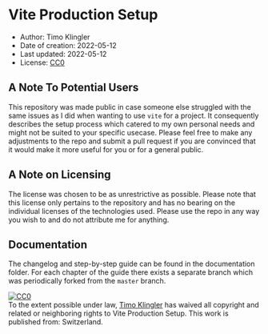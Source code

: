 # Vite Production Setup

* Author: Timo Klingler
* Date of creation: 2022-05-12
* Last updated: 2022-05-12
* License: [CC0](https://creativecommons.org/share-your-work/public-domain/cc0/)

## A Note To Potential Users

This repository was made public in case someone else struggled with the same issues as I did when wanting to use `vite` for a project. It consequently describes the setup process which catered to my own personal needs and might not be suited to your specific usecase. Please feel free to make any adjustments to the repo and submit a pull request if you are convinced that it would make it more useful for you or for a general public.

## A Note on Licensing

The license was chosen to be as unrestrictive as possible. Please note that this license only pertains to the repository and has no bearing on the individual licenses of the technologies used. Please use the repo in any way you wish to and do not attribute me for anything.

## Documentation

The changelog and step-by-step guide can be found in the documentation folder. For each chapter of the guide there exists a separate branch which was periodically forked from the `master` branch.

  <a rel="license"
     href="http://creativecommons.org/publicdomain/zero/1.0/">
    <img src="http://i.creativecommons.org/p/zero/1.0/88x31.png" style="border-style: none;" alt="CC0" />
  </a>
  <br />
To the extent possible under law, <a rel="dct:publisher" href="https://github.com/madjazz/vite-production-setup">
    <span property="dct:title">Timo Klingler</span></a> has waived all copyright and related or neighboring rights to <span property="dct:title">Vite Production Setup</span>. This work is published from:
<span property="vcard:Country" datatype="dct:ISO3166" content="CH" about="https://github.com/madjazz/vite-production-setup"> Switzerland</span>.
</p>